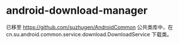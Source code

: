 android-download-manager
========================

已移至 https://github.com/suzhugen/AndroidCommon   公共类库中，在cn.su.android.common.service.download.DownloadService 下载类。
